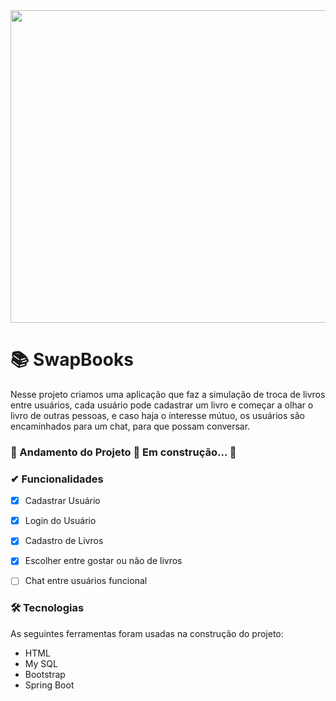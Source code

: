 <img src="https://img.freepik.com/fotos-gratis/vista-frontal-de-livros-empilhados-e-escadas-para-o-dia-da-educacao_23-2149241046.jpg?w=1380&t=st=1681320518~exp=1681321118~hmac=e00840143dead808d99c0b702b38e080ba2534b53345949b4921f4f62dd0a4ba" width="900px" height="500px">

# 📚 SwapBooks
 Nesse projeto criamos uma aplicação que faz a simulação de troca de livros entre usuários, cada usuário pode cadastrar um livro e começar a olhar o livro de outras pessoas, e caso haja o interesse mútuo, os usuários são encaminhados para um chat, para que possam conversar.

### 🚧  Andamento do Projeto 🚀 Em construção...  🚧

### ✔ Funcionalidades

  - [x] Cadastrar Usuário
  - [x] Login do Usuário
  - [x] Cadastro de Livros
  - [x] Escolher entre gostar ou não de livros
  - [ ] Chat entre usuários funcional
 

### 🛠 Tecnologias

As seguintes ferramentas foram usadas na construção do projeto:

- HTML
- My SQL
- Bootstrap
- Spring Boot


